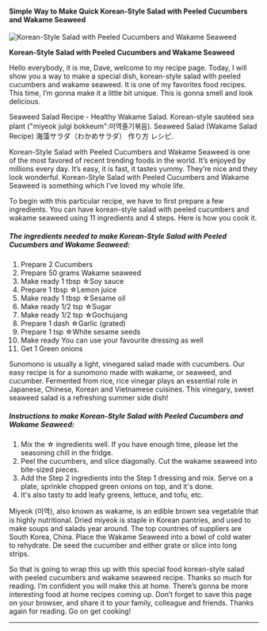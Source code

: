             

#### Simple Way to Make Quick Korean-Style Salad with Peeled Cucumbers and Wakame Seaweed

![Korean-Style Salad with Peeled Cucumbers and Wakame Seaweed](https://img-global.cpcdn.com/recipes/4972904790884352/751x532cq70/korean-style-salad-with-peeled-cucumbers-and-wakame-seaweed-recipe-main-photo.jpg)

**Korean-Style Salad with Peeled Cucumbers and Wakame Seaweed**

Hello everybody, it is me, Dave, welcome to my recipe page. Today, I will show you a way to make a special dish, korean-style salad with peeled cucumbers and wakame seaweed. It is one of my favorites food recipes. This time, I’m gonna make it a little bit unique. This is gonna smell and look delicious.

Seaweed Salad Recipe - Healthy Wakame Salad. Korean-style sautéed sea plant ("miyeok julgi bokkeum":미역줄기볶음). Seaweed Salad (Wakame Salad Recipe) 海藻サラダ（わかめサラダ） 作り方 レシピ.

Korean-Style Salad with Peeled Cucumbers and Wakame Seaweed is one of the most favored of recent trending foods in the world. It’s enjoyed by millions every day. It’s easy, it is fast, it tastes yummy. They’re nice and they look wonderful. Korean-Style Salad with Peeled Cucumbers and Wakame Seaweed is something which I’ve loved my whole life.

To begin with this particular recipe, we have to first prepare a few ingredients. You can have korean-style salad with peeled cucumbers and wakame seaweed using 11 ingredients and 4 steps. Here is how you cook it.

##### The ingredients needed to make Korean-Style Salad with Peeled Cucumbers and Wakame Seaweed:

1.  Prepare 2 Cucumbers
2.  Prepare 50 grams Wakame seaweed
3.  Make ready 1 tbsp ☆Soy sauce
4.  Prepare 1 tbsp ☆Lemon juice
5.  Make ready 1 tbsp ☆Sesame oil
6.  Make ready 1/2 tsp ☆Sugar
7.  Make ready 1/2 tsp ☆Gochujang
8.  Prepare 1 dash ☆Garlic (grated)
9.  Prepare 1 tsp ☆White sesame seeds
10.  Make ready You can use your favourite dressing as well
11.  Get 1 Green onions

Sunomono is usually a light, vinegared salad made with cucumbers. Our easy recipe is for a sunomono made with wakame, or seaweed, and cucumber. Fermented from rice, rice vinegar plays an essential role in Japanese, Chinese, Korean and Vietnamese cuisines. This vinegary, sweet seaweed salad is a refreshing summer side dish!

##### Instructions to make Korean-Style Salad with Peeled Cucumbers and Wakame Seaweed:

1.  Mix the ☆ ingredients well. If you have enough time, please let the seasoning chill in the fridge.
2.  Peel the cucumbers, and slice diagonally. Cut the wakame seaweed into bite-sized pieces.
3.  Add the Step 2 ingredients into the Step 1 dressing and mix. Serve on a plate, sprinkle chopped green onions on top, and it's done.
4.  It's also tasty to add leafy greens, lettuce, and tofu, etc.

Miyeok (미역), also known as wakame, is an edible brown sea vegetable that is highly nutritional. Dried miyeok is staple in Korean pantries, and used to make soups and salads year around. The top countries of suppliers are South Korea, China. Place the Wakame Seaweed into a bowl of cold water to rehydrate. De seed the cucumber and either grate or slice into long strips.

So that is going to wrap this up with this special food korean-style salad with peeled cucumbers and wakame seaweed recipe. Thanks so much for reading. I’m confident you will make this at home. There’s gonna be more interesting food at home recipes coming up. Don’t forget to save this page on your browser, and share it to your family, colleague and friends. Thanks again for reading. Go on get cooking!

* * *